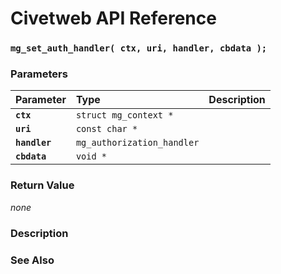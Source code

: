 # Civetweb API Reference

### `mg_set_auth_handler( ctx, uri, handler, cbdata );`

### Parameters

| Parameter | Type | Description |
| :--- | :--- | :--- |
|**`ctx`**|`struct mg_context *`||
|**`uri`**|`const char *`||
|**`handler`**|`mg_authorization_handler`||
|**`cbdata`**|`void *`||

### Return Value

*none*

### Description

### See Also
